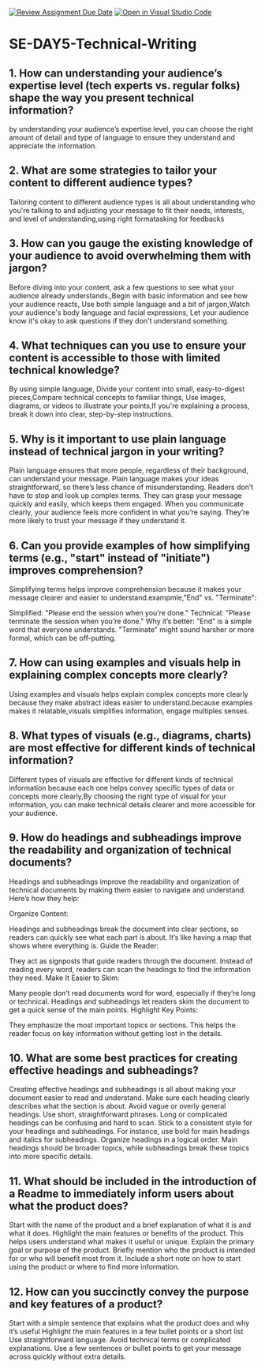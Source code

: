 [![Review Assignment Due Date](https://classroom.github.com/assets/deadline-readme-button-22041afd0340ce965d47ae6ef1cefeee28c7c493a6346c4f15d667ab976d596c.svg)](https://classroom.github.com/a/zsAR-pyY)
[![Open in Visual Studio Code](https://classroom.github.com/assets/open-in-vscode-2e0aaae1b6195c2367325f4f02e2d04e9abb55f0b24a779b69b11b9e10269abc.svg)](https://classroom.github.com/online_ide?assignment_repo_id=15667032&assignment_repo_type=AssignmentRepo)
# SE-DAY5-Technical-Writing
## 1. How can understanding your audience’s expertise level (tech experts vs. regular folks) shape the way you present technical information?
 by understanding your audience’s expertise level, you can choose the right amount of detail and type of language to ensure they understand and appreciate the information.
## 2. What are some strategies to tailor your content to different audience types?
Tailoring content to different audience types is all about understanding who you're talking to and adjusting your message to fit their needs, interests, and level of understanding,using right formatasking for feedbacks
## 3. How can you gauge the existing knowledge of your audience to avoid overwhelming them with jargon?
Before diving into your content, ask a few questions to see what your audience already understands.,Begin with basic information and see how your audience reacts, Use both simple language and a bit of jargon,Watch your audience's body language and facial expressions, Let your audience know it's okay to ask questions if they don't understand something.
## 4. What techniques can you use to ensure your content is accessible to those with limited technical knowledge?
By using simple language, Divide your content into small, easy-to-digest pieces,Compare technical concepts to familiar things, Use images, diagrams, or videos to illustrate your points,If you're explaining a process, break it down into clear, step-by-step instructions.
## 5. Why is it important to use plain language instead of technical jargon in your writing?
 Plain language ensures that more people, regardless of their background, can understand your message.
 Plain language makes your ideas straightforward, so there’s less chance of misunderstanding.
  Readers don’t have to stop and look up complex terms. They can grasp your message quickly and easily, which keeps them engaged.
  When you communicate clearly, your audience feels more confident in what you’re saying. They’re more likely to trust your message if they understand it.
## 6. Can you provide examples of how simplifying terms (e.g., "start" instead of "initiate") improves comprehension?
Simplifying terms helps improve comprehension because it makes your message clearer and easier to understand.exampmle,"End" vs. "Terminate":

Simplified: "Please end the session when you’re done."
Technical: "Please terminate the session when you’re done."
Why it’s better: "End" is a simple word that everyone understands. "Terminate" might sound harsher or more formal, which can be off-putting.
## 7. How can using examples and visuals help in explaining complex concepts more clearly?
Using examples and visuals helps explain complex concepts more clearly because they make abstract ideas easier to understand.because examples makes it relatable,visuals simplifies information, engage multiples senses.
## 8. What types of visuals (e.g., diagrams, charts) are most effective for different kinds of technical information?

Different types of visuals are effective for different kinds of technical information because each one helps convey specific types of data or concepts more clearly,By choosing the right type of visual for your information, you can make technical details clearer and more accessible for your audience.
## 9. How do headings and subheadings improve the readability and organization of technical documents?
Headings and subheadings improve the readability and organization of technical documents by making them easier to navigate and understand. Here’s how they help:

Organize Content:

Headings and subheadings break the document into clear sections, so readers can quickly see what each part is about. It’s like having a map that shows where everything is.
Guide the Reader:

They act as signposts that guide readers through the document. Instead of reading every word, readers can scan the headings to find the information they need.
Make It Easier to Skim:

Many people don’t read documents word for word, especially if they’re long or technical. Headings and subheadings let readers skim the document to get a quick sense of the main points.
Highlight Key Points:

They emphasize the most important topics or sections. This helps the reader focus on key information without getting lost in the details.

## 10. What are some best practices for creating effective headings and subheadings?
Creating effective headings and subheadings is all about making your document easier to read and understand.
Make sure each heading clearly describes what the section is about. Avoid vague or overly general headings.
Use short, straightforward phrases. Long or complicated headings can be confusing and hard to scan.
Stick to a consistent style for your headings and subheadings. For instance, use bold for main headings and italics for subheadings.
Organize headings in a logical order. Main headings should be broader topics, while subheadings break these topics into more specific details.
## 11. What should be included in the introduction of a Readme to immediately inform users about what the product does?
Start with the name of the product and a brief explanation of what it is and what it does.
Highlight the main features or benefits of the product. This helps users understand what makes it useful or unique.
Explain the primary goal or purpose of the product. 
Briefly mention who the product is intended for or who will benefit most from it.
Include a short note on how to start using the product or where to find more information.
## 12. How can you succinctly convey the purpose and key features of a product?
Start with a simple sentence that explains what the product does and why it’s useful
Highlight the main features in a few bullet points or a short list
Use straightforward language. Avoid technical terms or complicated explanations.
Use a few sentences or bullet points to get your message across quickly without extra details.
